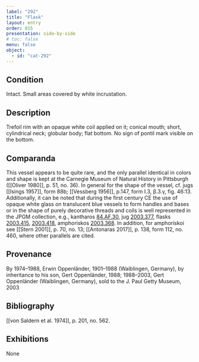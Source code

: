 ```yaml
---
label: "292"
title: "Flask"
layout: entry
order: 815
presentation: side-by-side
# toc: false
menu: false
object:
  - id: "cat-292"
---
```


## Condition

Intact. Small areas covered by white incrustation.

## Description

Trefoil rim with an opaque white coil applied on it; conical mouth; short, cylindrical neck; globular body; flat bottom. No sign of pontil mark visible on the bottom.

## Comparanda

This vessel appears to be quite rare, and the only parallel identical in colors and shape is kept at the Carnegie Museum of Natural History in Pittsburgh ([[Oliver 1980]], p. 51, no. 36). In general for the shape of the vessel, cf. jugs [[Isings 1957]], form 88b; [[Vessberg 1956]], p.147, form I.3, β.3.γ, fig. 46:13. Additionally, it can be noted that during the first century CE the use of opaque white glass on translucent blue vessels to form handles and bases or in the shape of purely decorative threads and coils is well represented in the JPGM collection, e.g., kantharos [84.AF.30](#num), jug [2003.377](#num), flasks [2003.415](#num), [2003.418](#num), amphoriskos [2003.368](#num). In addition, for amphoriskoi see [[Stern 2001]], p. 70, no. 13; [[Antonaras 2017]], p. 138, form 112, no. 460, where other parallels are cited.

## Provenance

By 1974–1988, Erwin Oppenländer, 1901–1988 (Waiblingen, Germany), by inheritance to his son, Gert Oppenländer, 1988; 1988–2003, Gert Oppenländer (Waiblingen, Germany), sold to the J. Paul Getty Museum, 2003

## Bibliography

[[von Saldern et al. 1974]], p. 201, no. 562.

## Exhibitions

None